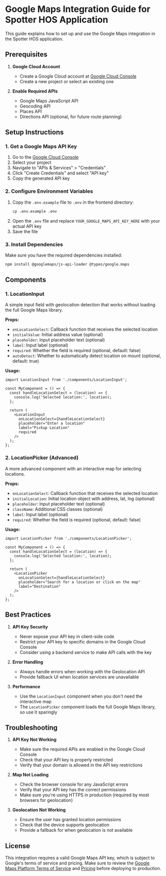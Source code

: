 # Google Maps Integration Guide for Spotter HOS Application

This guide explains how to set up and use the Google Maps integration in the Spotter HOS application.

## Prerequisites

1. **Google Cloud Account**
   - Create a Google Cloud account at [Google Cloud Console](https://console.cloud.google.com/)
   - Create a new project or select an existing one

2. **Enable Required APIs**
   - Google Maps JavaScript API
   - Geocoding API
   - Places API
   - Directions API (optional, for future route planning)

## Setup Instructions

### 1. Get a Google Maps API Key

1. Go to the [Google Cloud Console](https://console.cloud.google.com/)
2. Select your project
3. Navigate to "APIs & Services" > "Credentials"
4. Click "Create Credentials" and select "API key"
5. Copy the generated API key

### 2. Configure Environment Variables

1. Copy the `.env.example` file to `.env` in the frontend directory:
   ```bash
   cp .env.example .env
   ```
2. Open the `.env` file and replace `YOUR_GOOGLE_MAPS_API_KEY_HERE` with your actual API key
3. Save the file

### 3. Install Dependencies

Make sure you have the required dependencies installed:

```bash
npm install @googlemaps/js-api-loader @types/google.maps
```

## Components

### 1. LocationInput

A simple input field with geolocation detection that works without loading the full Google Maps library.

**Props:**
- `onLocationSelect`: Callback function that receives the selected location
- `initialValue`: Initial address value (optional)
- `placeholder`: Input placeholder text (optional)
- `label`: Input label (optional)
- `required`: Whether the field is required (optional, default: false)
- `autoDetect`: Whether to automatically detect location on mount (optional, default: true)

**Usage:**
```tsx
import LocationInput from './components/LocationInput';

const MyComponent = () => {
  const handleLocationSelect = (location) => {
    console.log('Selected location:', location);
  };

  return (
    <LocationInput 
      onLocationSelect={handleLocationSelect}
      placeholder="Enter a location"
      label="Pickup Location"
      required
    />
  );
};
```

### 2. LocationPicker (Advanced)

A more advanced component with an interactive map for selecting locations.

**Props:**
- `onLocationSelect`: Callback function that receives the selected location
- `initialLocation`: Initial location object with address, lat, lng (optional)
- `placeholder`: Input placeholder text (optional)
- `className`: Additional CSS classes (optional)
- `label`: Input label (optional)
- `required`: Whether the field is required (optional, default: false)

**Usage:**
```tsx
import LocationPicker from './components/LocationPicker';

const MyComponent = () => {
  const handleLocationSelect = (location) => {
    console.log('Selected location:', location);
  };

  return (
    <LocationPicker 
      onLocationSelect={handleLocationSelect}
      placeholder="Search for a location or click on the map"
      label="Destination"
    />
  );
};
```

## Best Practices

1. **API Key Security**
   - Never expose your API key in client-side code
   - Restrict your API key to specific domains in the Google Cloud Console
   - Consider using a backend service to make API calls with the key

2. **Error Handling**
   - Always handle errors when working with the Geolocation API
   - Provide fallback UI when location services are unavailable

3. **Performance**
   - Use the `LocationInput` component when you don't need the interactive map
   - The `LocationPicker` component loads the full Google Maps library, so use it sparingly

## Troubleshooting

1. **API Key Not Working**
   - Make sure the required APIs are enabled in the Google Cloud Console
   - Check that your API key is properly restricted
   - Verify that your domain is allowed in the API key restrictions

2. **Map Not Loading**
   - Check the browser console for any JavaScript errors
   - Verify that your API key has the correct permissions
   - Make sure you're using HTTPS in production (required by most browsers for geolocation)

3. **Geolocation Not Working**
   - Ensure the user has granted location permissions
   - Check that the device supports geolocation
   - Provide a fallback for when geolocation is not available

## License

This integration requires a valid Google Maps API key, which is subject to Google's terms of service and pricing. Make sure to review the [Google Maps Platform Terms of Service](https://cloud.google.com/maps-platform/terms/) and [Pricing](https://cloud.google.com/maps-platform/pricing/) before deploying to production.
